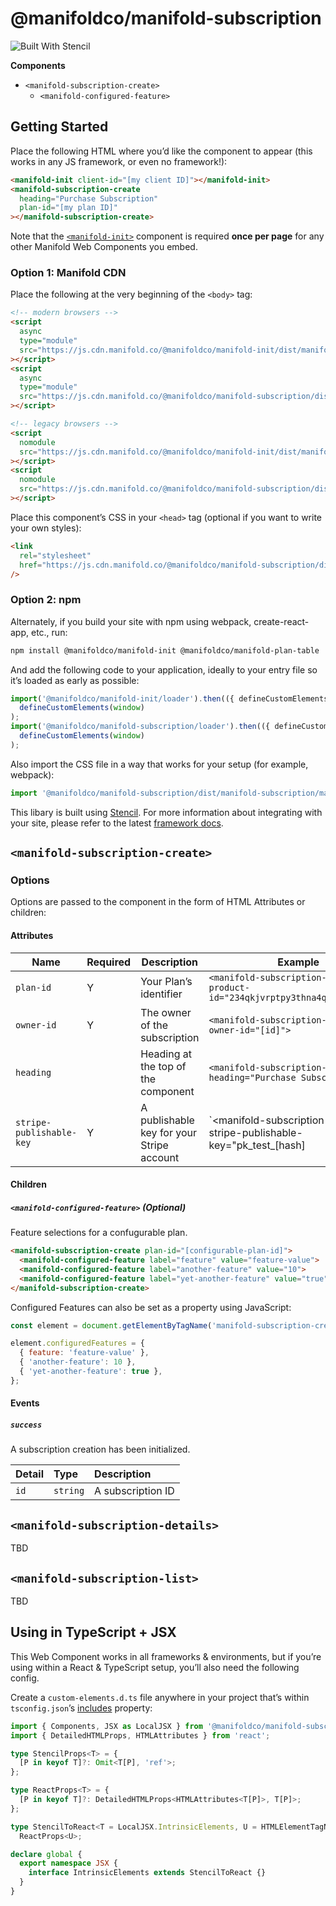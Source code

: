 # @manifoldco/manifold-subscription

![Built With Stencil](https://img.shields.io/badge/-Built%20With%20Stencil-16161d.svg?logo=data%3Aimage%2Fsvg%2Bxml%3Bbase64%2CPD94bWwgdmVyc2lvbj0iMS4wIiBlbmNvZGluZz0idXRmLTgiPz4KPCEtLSBHZW5lcmF0b3I6IEFkb2JlIElsbHVzdHJhdG9yIDE5LjIuMSwgU1ZHIEV4cG9ydCBQbHVnLUluIC4gU1ZHIFZlcnNpb246IDYuMDAgQnVpbGQgMCkgIC0tPgo8c3ZnIHZlcnNpb249IjEuMSIgaWQ9IkxheWVyXzEiIHhtbG5zPSJodHRwOi8vd3d3LnczLm9yZy8yMDAwL3N2ZyIgeG1sbnM6eGxpbms9Imh0dHA6Ly93d3cudzMub3JnLzE5OTkveGxpbmsiIHg9IjBweCIgeT0iMHB4IgoJIHZpZXdCb3g9IjAgMCA1MTIgNTEyIiBzdHlsZT0iZW5hYmxlLWJhY2tncm91bmQ6bmV3IDAgMCA1MTIgNTEyOyIgeG1sOnNwYWNlPSJwcmVzZXJ2ZSI%2BCjxzdHlsZSB0eXBlPSJ0ZXh0L2NzcyI%2BCgkuc3Qwe2ZpbGw6I0ZGRkZGRjt9Cjwvc3R5bGU%2BCjxwYXRoIGNsYXNzPSJzdDAiIGQ9Ik00MjQuNywzNzMuOWMwLDM3LjYtNTUuMSw2OC42LTkyLjcsNjguNkgxODAuNGMtMzcuOSwwLTkyLjctMzAuNy05Mi43LTY4LjZ2LTMuNmgzMzYuOVYzNzMuOXoiLz4KPHBhdGggY2xhc3M9InN0MCIgZD0iTTQyNC43LDI5Mi4xSDE4MC40Yy0zNy42LDAtOTIuNy0zMS05Mi43LTY4LjZ2LTMuNkgzMzJjMzcuNiwwLDkyLjcsMzEsOTIuNyw2OC42VjI5Mi4xeiIvPgo8cGF0aCBjbGFzcz0ic3QwIiBkPSJNNDI0LjcsMTQxLjdIODcuN3YtMy42YzAtMzcuNiw1NC44LTY4LjYsOTIuNy02OC42SDMzMmMzNy45LDAsOTIuNywzMC43LDkyLjcsNjguNlYxNDEuN3oiLz4KPC9zdmc%2BCg%3D%3D&colorA=16161d&style=flat-square)

**Components**

- `<manifold-subscription-create>`
  - `<manifold-configured-feature>`

<!-- List new components here -->

## Getting Started

Place the following HTML where you’d like the component to appear (this works in any JS framework,
or even no framework!):

```html
<manifold-init client-id="[my client ID]"></manifold-init>
<manifold-subscription-create
  heading="Purchase Subscription"
  plan-id="[my plan ID]"
></manifold-subscription-create>
```

Note that the [`<manifold-init>`][manifold-init] component is required **once per page** for any
other Manifold Web Components you embed.

### Option 1: Manifold CDN

Place the following at the very beginning of the `<body>` tag:

```html
<!-- modern browsers -->
<script
  async
  type="module"
  src="https://js.cdn.manifold.co/@manifoldco/manifold-init/dist/manifold-init/manifold-init.esm.js"
></script>
<script
  async
  type="module"
  src="https://js.cdn.manifold.co/@manifoldco/manifold-subscription/dist/manifold-subscription/manifold-subscription.esm.js"
></script>

<!-- legacy browsers -->
<script
  nomodule
  src="https://js.cdn.manifold.co/@manifoldco/manifold-init/dist/manifold-init/manifold-init.js"
></script>
<script
  nomodule
  src="https://js.cdn.manifold.co/@manifoldco/manifold-subscription/dist/manifold-subscription.js"
></script>
```

Place this component’s CSS in your `<head>` tag (optional if you want to write your own styles):

```html
<link
  rel="stylesheet"
  href="https://js.cdn.manifold.co/@manifoldco/manifold-subscription/dist/manifold-subscription/manifold-subscription.css"
/>
```

### Option 2: npm

Alternately, if you build your site with npm using webpack, create-react-app, etc., run:

```bash
npm install @manifoldco/manifold-init @manifoldco/manifold-plan-table
```

And add the following code to your application, ideally to your entry file so it’s loaded as early
as possible:

```js
import('@manifoldco/manifold-init/loader').then(({ defineCustomElements }) =>
  defineCustomElements(window)
);
import('@manifoldco/manifold-subscription/loader').then(({ defineCustomElements }) =>
  defineCustomElements(window)
);
```

Also import the CSS file in a way that works for your setup (for example, webpack):

```js
import '@manifoldco/manifold-subscription/dist/manifold-subscription/manifold-subscription.css';
```

This libary is built using [Stencil][stencil]. For more information about integrating with your
site, please refer to the latest [framework docs][stencil-framework].

## `<manifold-subscription-create>`

### Options

Options are passed to the component in the form of HTML Attributes or children:

#### Attributes

| Name                     | Required | Description                               | Example                                                                                 |
| ------------------------ | -------- | ----------------------------------------- | --------------------------------------------------------------------------------------- |
| `plan-id`                | Y        | Your Plan’s identifier                    | `<manifold-subscription-create product-id="234qkjvrptpy3thna4qttwt7m2nf6">`             |
| `owner-id`               | Y        | The owner of the subscription             | `<manifold-subscription-create owner-id="[id]">`                                        |
| `heading`                |          | Heading at the top of the component       | `<manifold-subscription-create heading="Purchase Subscription">`                        |
| `stripe-publishable-key` | Y        | A publishable key for your Stripe account | `<manifold-subscription-create stripe-publishable-key="pk_test_[hash]|pk_live_[hash]">` |

#### Children

##### `<manifold-configured-feature>` (Optional)

Feature selections for a confugurable plan.

```html
<manifold-subscription-create plan-id="[configurable-plan-id]">
  <manifold-configured-feature label="feature" value="feature-value">     <!-- string feature -->
  <manifold-configured-feature label="another-feature" value="10">        <!-- number feature -->
  <manifold-configured-feature label="yet-another-feature" value="true">  <!-- boolean feature -->
</manifold-subscription-create>
```

Configured Features can also be set as a property using JavaScript:

```js
const element = document.getElementByTagName('manifold-subscription-create');

element.configuredFeatures = {
  { feature: 'feature-value' },
  { 'another-feature': 10 },
  { 'yet-another-feature': true },
};
```

#### Events

##### `success`

A subscription creation has been initialized.

| Detail | Type     | Description       |
| :----- | :------- | :---------------- |
| `id`   | `string` | A subscription ID |

## `<manifold-subscription-details>`

TBD

## `<manifold-subscription-list>`

TBD

<!-- Add docs for new components here -->

## Using in TypeScript + JSX

This Web Component works in all frameworks & environments, but if you’re using within a React &
TypeScript setup, you’ll also need the following config.

Create a `custom-elements.d.ts` file anywhere in your project that’s within `tsconfig.json`’s
[includes][tsconfig-includes] property:

```ts
import { Components, JSX as LocalJSX } from '@manifoldco/manifold-subscription/loader';
import { DetailedHTMLProps, HTMLAttributes } from 'react';

type StencilProps<T> = {
  [P in keyof T]?: Omit<T[P], 'ref'>;
};

type ReactProps<T> = {
  [P in keyof T]?: DetailedHTMLProps<HTMLAttributes<T[P]>, T[P]>;
};

type StencilToReact<T = LocalJSX.IntrinsicElements, U = HTMLElementTagNameMap> = StencilProps<T> &
  ReactProps<U>;

declare global {
  export namespace JSX {
    interface IntrinsicElements extends StencilToReact {}
  }
}
```

[manifold-init]: https://github.com/manifoldco/manifold-init
[stencil-framework]: https://stenciljs.com/docs/overview
[stencil]: https://stenciljs.com/docs/introduction
[tsconfig-includes]: https://www.typescriptlang.org/docs/handbook/tsconfig-json.html#examples
